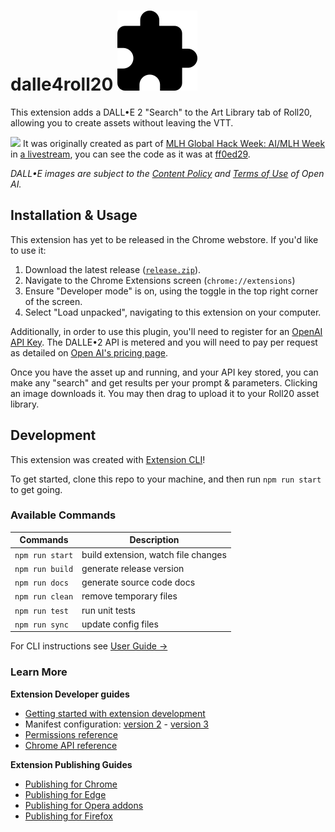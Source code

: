 # dalle4roll20 ![dalle4roll20 icon](/assets/img/128x128.png?raw=true)

This extension adds a DALL•E 2 "Search" to the Art Library tab of Roll20, allowing you to create assets without leaving the VTT.

<img src="https://framerusercontent.com/images/bRjsCV6C2gbKipvWVJ3ItluWY.png" height="16"/> It was originally created as part of [MLH Global Hack Week: AI/MLH Week](https://ghw.mlh.io/events/ai) in [a livestream](https://www.youtube.com/live/mqTZFpFzWZ4?feature=share), you can see the code as it was at [ff0ed29](https://github.com/nquinlan/dalle4roll20/commit/ff0ed298d2a632a53eca89d2d3b89fec89c0c891).

_DALL•E images are subject to the [Content Policy](https://labs.openai.com/policies/content-policy) and [Terms of Use](https://openai.com/terms/) of Open AI._

## Installation & Usage

This extension has yet to be released in the Chrome webstore. If you'd like to use it:

1. Download the latest release ([`release.zip`](/release.zip)).
2. Navigate to the Chrome Extensions screen (`chrome://extensions`)
3. Ensure "Developer mode" is on, using the toggle in the top right corner of the screen.
4. Select "Load unpacked", navigating to this extension on your computer.

Additionally, in order to use this plugin, you'll need to register for an [OpenAI API Key](https://platform.openai.com/account/api-keys). The DALLE•2 API is metered and you will need to pay per request as detailed on [Open AI's pricing page](https://openai.com/api/pricing/).

Once you have the asset up and running, and your API key stored, you can make any "search" and get results per your prompt & parameters. Clicking an image downloads it. You may then drag to upload it to your Roll20 asset library.

## Development 

This extension was created with [Extension CLI](https://oss.mobilefirst.me/extension-cli/)!

To get started, clone this repo to your machine, and then run `npm run start` to get going.

### Available Commands

| Commands | Description |
| --- | --- |
| `npm run start` | build extension, watch file changes |
| `npm run build` | generate release version |
| `npm run docs` | generate source code docs |
| `npm run clean` | remove temporary files |
| `npm run test` | run unit tests |
| `npm run sync` | update config files |

For CLI instructions see [User Guide &rarr;](https://oss.mobilefirst.me/extension-cli/)

### Learn More

**Extension Developer guides**

- [Getting started with extension development](https://developer.chrome.com/extensions/getstarted)
- Manifest configuration: [version 2](https://developer.chrome.com/extensions/manifest) - [version 3](https://developer.chrome.com/docs/extensions/mv3/intro/)
- [Permissions reference](https://developer.chrome.com/extensions/declare_permissions)
- [Chrome API reference](https://developer.chrome.com/docs/extensions/reference/)

**Extension Publishing Guides**

- [Publishing for Chrome](https://developer.chrome.com/webstore/publish)
- [Publishing for Edge](https://docs.microsoft.com/en-us/microsoft-edge/extensions-chromium/publish/publish-extension)
- [Publishing for Opera addons](https://dev.opera.com/extensions/publishing-guidelines/)
- [Publishing for Firefox](https://extensionworkshop.com/documentation/publish/submitting-an-add-on/)
